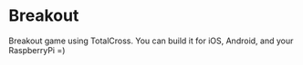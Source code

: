 # Breakout
Breakout game using TotalCross. You can build it for iOS, Android, and your RaspberryPi =)
